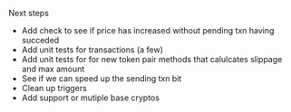 
Next steps

* Add check to see if price has increased without pending txn having succeded 
* Add unit tests for transactions (a few)
* Add unit tests for for new token pair methods that calulcates slippage and max amount
* See if we can speed up the sending txn bit
* Clean up triggers
* Add support or mutiple base cryptos
